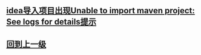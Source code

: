 

















## [idea导入项目出现Unable to import maven project: See logs for details提示](./idea导入项目出现Unable_to_import_maven_project_See_logs_for_details提示.md)









## [回到上一级](../index.md)